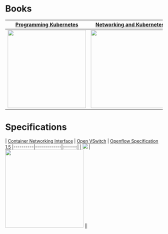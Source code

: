 # Books

| [Programming Kubernetes](https://www.oreilly.com/library/view/programming-kubernetes/9781492047094/)          | [Networking and Kubernetes](https://www.oreilly.com/library/view/networking-and-kubernetes/9781492081647/) | [Kubernetes up and Running](https://www.oreilly.com/library/view/kubernetes-up-and/9781098110192/) 
|----------|-------------|:------:|
| <img src="https://learning.oreilly.com/library/cover/9781492047094/250w/" width="250" /> | <img src="https://learning.oreilly.com/library/cover/9781492081647/250w/" width="250" /> | <img src="https://learning.oreilly.com/library/cover/9781098110192/250w/" width="250" /> |

# Specifications

| [Container Networking Interface](https://github.com/containernetworking/cni/blob/master/SPEC.md) |
 [Open VSwitch](https://www.openvswitch.org/) |
 [Openflow Specification 1.5](https://opennetworking.org/wp-content/uploads/2014/10/openflow-switch-v1.5.1.pdf)
|----------|-------------|:------:|
| <img src="https://avatars.githubusercontent.com/u/18357459?s=200&v=4" /> |
 <img src="http://www.openvswitch.org/assets/vswitch.png" width="250" /> ||



